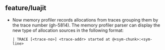 ## feature/luajit

* Now memory profiler records allocations from traces grouping them by the
  trace number (gh-5814). The memory profiler parser can display the new type
  of allocation sources in the following format:
  ```
  | TRACE [<trace-no>] <trace-addr> started at @<sym-chunk>:<sym-line>
  ```

